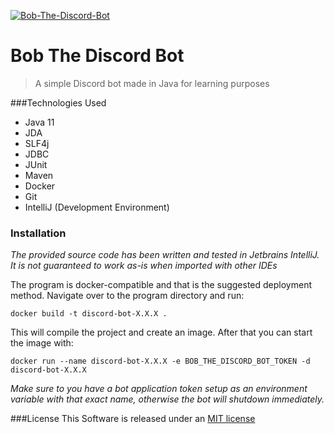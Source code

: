 
<a href="https://ibb.co/Jj2S8M0"><img src="https://i.ibb.co/YB8VJqY/Bob-The-Discord-Bot.png" alt="Bob-The-Discord-Bot"></a>

# Bob The Discord Bot

> A simple Discord bot made in Java for learning purposes

###Technologies Used
- Java 11
- JDA
- SLF4j
- JDBC
- JUnit
- Maven
- Docker
- Git
- IntelliJ (Development Environment)

### Installation
*The provided source code has been written and tested in Jetbrains IntelliJ. It is not guaranteed to work as-is when imported with other IDEs*

The program is docker-compatible and that is the suggested deployment method.
Navigate over to the program directory and run:
```
docker build -t discord-bot-X.X.X .
```

This will compile the project and create an image.
After that you can start the image with:
 ```
 docker run --name discord-bot-X.X.X -e BOB_THE_DISCORD_BOT_TOKEN -d discord-bot-X.X.X
```

*Make sure to you have a bot application token setup as an environment variable with that exact name, otherwise the bot will shutdown immediately.*

###License
This Software is released under an [MIT license](https://opensource.org/licenses/MIT)